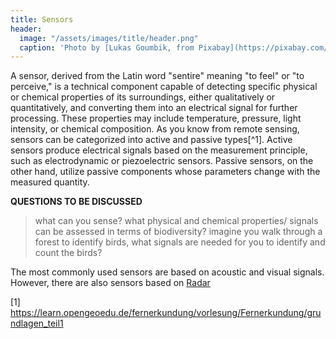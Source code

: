 ```yaml
---
title: Sensors
header:
  image: "/assets/images/title/header.png"
  caption: 'Photo by [Lukas Goumbik, from Pixabay](https://pixabay.com/de/users/goumbik-3752482/?utm_source=link-attribution&utm_medium=referral&utm_campaign=image&utm_content=2055522){:target="_blank"}'
---
```


<!--more-->

A sensor, derived from the Latin word "sentire" meaning "to feel" or "to perceive," is a technical component capable of detecting specific physical or chemical properties of its surroundings, either qualitatively or quantitatively, and converting them into an electrical signal for further processing. These properties may include temperature, pressure, light intensity, or chemical composition. As you know from remote sensing, sensors can be categorized into active and passive types[^1]. 
Active sensors produce electrical signals based on the measurement principle, such as electrodynamic or piezoelectric sensors. Passive sensors, on the other hand, utilize passive components whose parameters change with the measured quantity.

**QUESTIONS TO BE DISCUSSED**
> what can you sense?
> what physical and chemical properties/ signals can be assessed in terms of biodiversity?
> imagine you walk through a forest to identify birds, what signals are needed for you to identify and count the birds?


<!-- Animal ~ Signal ~ Sensor ~ Information-->

The most commonly used sensors are based on acoustic and visual signals. However, there are also sensors based on [Radar](https://www.ncbi.nlm.nih.gov/pmc/articles/PMC7923785/)


[1] https://learn.opengeoedu.de/fernerkundung/vorlesung/Fernerkundung/grundlagen_teil1


